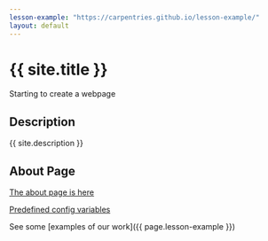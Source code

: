 ```yaml
---
lesson-example: "https://carpentries.github.io/lesson-example/"
layout: default
---
```


# {{ site.title }}

Starting to create a webpage

## Description
{{ site.description }}

## About Page
[The about page is here](about.md)

[Predefined config variables](https://jekyllrb.com/docs/variables#site-variables)
 
See some [examples of our work]({{ page.lesson-example }})

